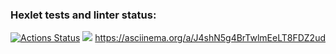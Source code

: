 ### Hexlet tests and linter status:
[![Actions Status](https://github.com/RuslanShamsutdinov/python-project-49/workflows/hexlet-check/badge.svg)](https://github.com/RuslanShamsutdinov/python-project-49/actions)
<a href="https://codeclimate.com/github/RuslanShamsutdinov/python-project-49/maintainability"><img src="https://api.codeclimate.com/v1/badges/2f9be07b495736927d3e/maintainability" /></a>
https://asciinema.org/a/J4shN5g4BrTwlmEeLT8FDZ2ud